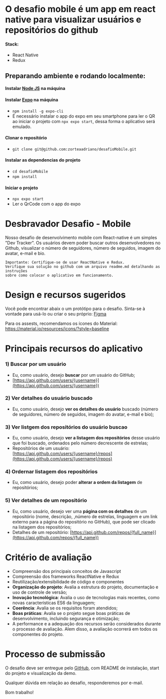 # O desafio mobile é um app em react native para visualizar usuários e repositórios do github

#### Stack:
- React Native
- Redux

## Preparando ambiente e rodando localmente:

#### Instalar [Node JS](https://nodejs.org/en/download/) na máquina 

#### Instalar [Expo](https://efficient-sloth-d85.notion.site/Instalando-Expo-cc5bfac8f19a41e394889e885355f261) na máquina
- `npm install -g expo-cli`
- É necessário instalar o app do expo em seu smartphone para ler o QR ao iniciar o projeto com `npx expo start`, dessa forma o aplicativo será emulado.

#### Clonar o repositório
- `git clone git@github.com:zorteaadriano/desafioMobile.git`

#### Instalar as dependencias do projeto
- `cd desafioMobile`
- `npm install`

#### Iniciar o projeto
- `npx expo start`
- Ler o QrCode com o app do expo



# Desbravador Desafio - Mobile
Nosso desafio de desenvolvimento mobile com React-native é um simples "Dev Tracker". Os usuários devem poder buscar outros desenvolvedores no Github, visualizar o número de seguidores, número de seguidos, imagem do avatar, e-mail e bio. 


```
Importante: Certifique-se de usar ReactNative e Redux.
Verifique sua solução no github com um arquivo readme.md detalhando as instruções
sobre como colocar o aplicativo em funcionamento.
```

# Design e recursos sugeridos

Você pode encontrar abaix   o um protótipo para o desafio. Sinta-se à vontade para usá-lo ou criar o seu próprio:
[Figma](https://www.figma.com/proto/SJMnBYvDQuAuDim3ehSxBj/Doctor-App---Freebies-(Community)-(Community)?page-id=1%3A499&type=design&node-id=30-506&viewport=985%2C-468%2C1.22&scaling=min-zoom&starting-point-node-id=26%3A2)

Para os assests, recomendamos os ícones do Material:
https://material.io/resources/icons/?style=baseline

# Principais recursos do aplicativo

### 1) Buscar por um usuário
* Eu, como usuário, desejo **buscar** por um usuário do GitHub;
* [https://api.github.com/users/{username}](https://api.github.com/users/{username})

### 2) Ver detalhes do usuário buscado
* Eu, como usuário, desejo **ver os detalhes do usuário** buscado (número de seguidores, número de seguidos, imagem do avatar, e-mail e bio);

### 3) Ver listgem dos repositórios do usuário buscao
* Eu, como usuário, desejo **ver a listagem dos repositórios** desse usuário que foi buscado, ordenados pelo número decrescente de estrelas;
* Repositórios de um usuário: [https://api.github.com/users/{username}/repos](https://api.github.com/users/{username}/repos)

### 4) Ordernar listagem dos repositórios
* Eu, como usuário, desejo poder **alterar a ordem da listagem** de repositórios;

### 5) Ver detalhes de um repositório
* Eu, como usuário, desejo ver uma **página com os detalhes** de um repositório (nome, descrição, ,número de estrelas, linguagem e um link externo para a página do repositório no GitHub), que pode ser clicado na listagem dos repositórios;
* Detalhes de um repositório: [https://api.github.com/repos/{full_name}](https://api.github.com/repos/{full_name})

# Critério de avaliação

* Compreensão dos principais conceitos de Javascript
* Compreensão dos frameworks ReactNative e Redux
* Reutilização/extensibilidade de código e componentes
* **Organização do projeto**: Avalia a estrutura do projeto, documentação e uso de controle de versão;
* **Inovação tecnológica**: Avalia o uso de tecnologias mais recentes, como novas características ES6 da linguagem;
* **Coerência**: Avalia se os requisitos foram atendidos;
* **Boas práticas**: Avalia se o projeto segue boas práticas de desenvolvimento, incluindo segurança e otimização;
* A performance e a adequação dos recursos serão considerados durante o processo de avaliação. Alem disso, a avaliação ocorrerá em todos os componentes do projeto.


# **Processo de submissão**

O desafio deve ser entregue pelo [GitHub](http://github.com/), com README de instalação, start do projeto e visualização da demo.

Qualquer dúvida em relação ao desafio, responderemos por e-mail.

Bom trabalho!
